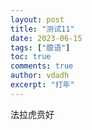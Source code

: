```yaml
---
layout: post
title: "测试11"
date: 2023-06-15
tags: ["臆语"]
toc: true
comments: true
author: vdadh
excerpt: "打年"
---
```

法拉虎贲好